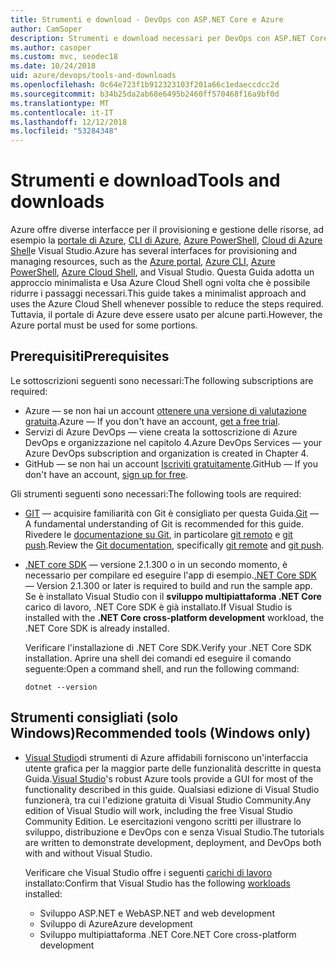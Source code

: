 ```yaml
---
title: Strumenti e download - DevOps con ASP.NET Core e Azure
author: CamSoper
description: Strumenti e download necessari per DevOps con ASP.NET Core e Azure.
ms.author: casoper
ms.custom: mvc, seodec18
ms.date: 10/24/2018
uid: azure/devops/tools-and-downloads
ms.openlocfilehash: 0c64e723f1b912323103f201a66c1edaeccdcc2d
ms.sourcegitcommit: b34b25da2ab68e6495b2460ff570468f16a9bf0d
ms.translationtype: MT
ms.contentlocale: it-IT
ms.lasthandoff: 12/12/2018
ms.locfileid: "53284348"
---
```

# <a name="tools-and-downloads"></a><span data-ttu-id="27051-103">Strumenti e download</span><span class="sxs-lookup"><span data-stu-id="27051-103">Tools and downloads</span></span>

<span data-ttu-id="27051-104">Azure offre diverse interfacce per il provisioning e gestione delle risorse, ad esempio la [portale di Azure](https://portal.azure.com), [CLI di Azure](/cli/azure/), [Azure PowerShell](/powershell/azure/overview), [Cloud di Azure Shell](https://shell.azure.com/bash)e Visual Studio.</span><span class="sxs-lookup"><span data-stu-id="27051-104">Azure has several interfaces for provisioning and managing resources, such as the [Azure portal](https://portal.azure.com), [Azure CLI](/cli/azure/), [Azure PowerShell](/powershell/azure/overview), [Azure Cloud Shell](https://shell.azure.com/bash), and Visual Studio.</span></span> <span data-ttu-id="27051-105">Questa Guida adotta un approccio minimalista e Usa Azure Cloud Shell ogni volta che è possibile ridurre i passaggi necessari.</span><span class="sxs-lookup"><span data-stu-id="27051-105">This guide takes a minimalist approach and uses the Azure Cloud Shell whenever possible to reduce the steps required.</span></span> <span data-ttu-id="27051-106">Tuttavia, il portale di Azure deve essere usato per alcune parti.</span><span class="sxs-lookup"><span data-stu-id="27051-106">However, the Azure portal must be used for some portions.</span></span>

## <a name="prerequisites"></a><span data-ttu-id="27051-107">Prerequisiti</span><span class="sxs-lookup"><span data-stu-id="27051-107">Prerequisites</span></span>

<span data-ttu-id="27051-108">Le sottoscrizioni seguenti sono necessari:</span><span class="sxs-lookup"><span data-stu-id="27051-108">The following subscriptions are required:</span></span>

* <span data-ttu-id="27051-109">Azure &mdash; se non hai un account [ottenere una versione di valutazione gratuita](https://azure.microsoft.com/free/).</span><span class="sxs-lookup"><span data-stu-id="27051-109">Azure &mdash; If you don't have an account, [get a free trial](https://azure.microsoft.com/free/).</span></span>
* <span data-ttu-id="27051-110">Servizi di Azure DevOps &mdash; viene creata la sottoscrizione di Azure DevOps e organizzazione nel capitolo 4.</span><span class="sxs-lookup"><span data-stu-id="27051-110">Azure DevOps Services &mdash; your Azure DevOps subscription and organization is created in Chapter 4.</span></span>
* <span data-ttu-id="27051-111">GitHub &mdash; se non hai un account [Iscriviti gratuitamente](https://github.com/join).</span><span class="sxs-lookup"><span data-stu-id="27051-111">GitHub &mdash; If you don't have an account, [sign up for free](https://github.com/join).</span></span>

<span data-ttu-id="27051-112">Gli strumenti seguenti sono necessari:</span><span class="sxs-lookup"><span data-stu-id="27051-112">The following tools are required:</span></span>

* <span data-ttu-id="27051-113">[GIT](https://git-scm.com/downloads) &mdash; acquisire familiarità con Git è consigliato per questa Guida.</span><span class="sxs-lookup"><span data-stu-id="27051-113">[Git](https://git-scm.com/downloads) &mdash; A fundamental understanding of Git is recommended for this guide.</span></span> <span data-ttu-id="27051-114">Rivedere le [documentazione su Git](https://git-scm.com/doc), in particolare [git remoto](https://git-scm.com/docs/git-remote) e [git push](https://git-scm.com/docs/git-push).</span><span class="sxs-lookup"><span data-stu-id="27051-114">Review the [Git documentation](https://git-scm.com/doc), specifically [git remote](https://git-scm.com/docs/git-remote) and [git push](https://git-scm.com/docs/git-push).</span></span>
* <span data-ttu-id="27051-115">[.NET core SDK](https://www.microsoft.com/net/download/) &mdash; versione 2.1.300 o in un secondo momento, è necessario per compilare ed eseguire l'app di esempio.</span><span class="sxs-lookup"><span data-stu-id="27051-115">[.NET Core SDK](https://www.microsoft.com/net/download/) &mdash; Version 2.1.300 or later is required to build and run the sample app.</span></span> <span data-ttu-id="27051-116">Se è installato Visual Studio con il **sviluppo multipiattaforma .NET Core** carico di lavoro, .NET Core SDK è già installato.</span><span class="sxs-lookup"><span data-stu-id="27051-116">If Visual Studio is installed with the **.NET Core cross-platform development** workload, the .NET Core SDK is already installed.</span></span>

    <span data-ttu-id="27051-117">Verificare l'installazione di .NET Core SDK.</span><span class="sxs-lookup"><span data-stu-id="27051-117">Verify your .NET Core SDK installation.</span></span> <span data-ttu-id="27051-118">Aprire una shell dei comandi ed eseguire il comando seguente:</span><span class="sxs-lookup"><span data-stu-id="27051-118">Open a command shell, and run the following command:</span></span>

    ```console
    dotnet --version
    ```

## <a name="recommended-tools-windows-only"></a><span data-ttu-id="27051-119">Strumenti consigliati (solo Windows)</span><span class="sxs-lookup"><span data-stu-id="27051-119">Recommended tools (Windows only)</span></span>

* <span data-ttu-id="27051-120">[Visual Studio](https://www.visualstudio.com/)di strumenti di Azure affidabili forniscono un'interfaccia utente grafica per la maggior parte delle funzionalità descritte in questa Guida.</span><span class="sxs-lookup"><span data-stu-id="27051-120">[Visual Studio](https://www.visualstudio.com/)'s robust Azure tools provide a GUI for most of the functionality described in this guide.</span></span> <span data-ttu-id="27051-121">Qualsiasi edizione di Visual Studio funzionerà, tra cui l'edizione gratuita di Visual Studio Community.</span><span class="sxs-lookup"><span data-stu-id="27051-121">Any edition of Visual Studio will work, including the free Visual Studio Community Edition.</span></span> <span data-ttu-id="27051-122">Le esercitazioni vengono scritti per illustrare lo sviluppo, distribuzione e DevOps con e senza Visual Studio.</span><span class="sxs-lookup"><span data-stu-id="27051-122">The tutorials are written to demonstrate development, deployment, and DevOps both with and without Visual Studio.</span></span>

  <span data-ttu-id="27051-123">Verificare che Visual Studio offre i seguenti [carichi di lavoro](/visualstudio/install/modify-visual-studio) installato:</span><span class="sxs-lookup"><span data-stu-id="27051-123">Confirm that Visual Studio has the following [workloads](/visualstudio/install/modify-visual-studio) installed:</span></span>

  * <span data-ttu-id="27051-124">Sviluppo ASP.NET e Web</span><span class="sxs-lookup"><span data-stu-id="27051-124">ASP.NET and web development</span></span>
  * <span data-ttu-id="27051-125">Sviluppo di Azure</span><span class="sxs-lookup"><span data-stu-id="27051-125">Azure development</span></span>
  * <span data-ttu-id="27051-126">Sviluppo multipiattaforma .NET Core</span><span class="sxs-lookup"><span data-stu-id="27051-126">.NET Core cross-platform development</span></span>

